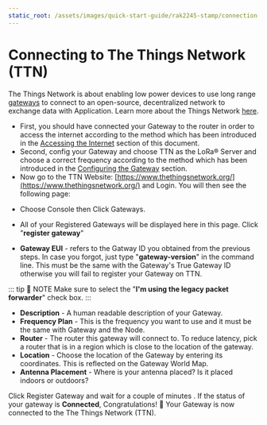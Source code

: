 ```yaml
---
static_root: /assets/images/quick-start-guide/rak2245-stamp/connection-to-ttn
---
```


# Connecting to The Things Network (TTN)

The Things Network is about enabling low power devices to use long range [gateways](https://www.thethingsnetwork.org/docs/gateways/) to connect to an open-source, decentralized network to exchange data with Application. Learn more about the Things Network [here](https://www.thethingsnetwork.org/docs/).

- First, you should have connected your Gateway to the router in order to access the internet according to the method which has been introduced in the [Accessing the Internet](/en-us/quick-start-guide/rak2245-stamp/accessing-your-gateway/accessing-the-internet.html) section of this document.
- Second, config your Gateway and choose TTN as the LoRa® Server and choose a correct frequency according to the method which has been introduced in the [Configuring the Gateway](/en-us/quick-start-guide/rak2245-stamp/configuring-the-gateway.html#server-is-ttn) section.
- Now go to the TTN Website: [https://www.thethingsnetwork.org/](https://www.thethingsnetwork.org/) and Login. You will then see the following page:

<rk-img
  :src="`${$frontmatter.static_root}/nedimpnbuhfzonrz8z6y.png`"
  width="100%"
  figure-number="1"
  caption="The Things Network Home Page"
/>

- Choose Console then Click Gateways.

<rk-img
  :src="`${$frontmatter.static_root}/ebaxmcecz3mhz7jbqupz.png`"
  width="100%"
  figure-number="2"
  caption="The Things Network Console Page"
/>

- All of your Registered Gateways will be displayed here in this page. Click "**register gateway**"

<rk-img
  :src="`${$frontmatter.static_root}/cgjbjaswugygc8dqsmui.png`"
  width="100%"
  figure-number="3"
  caption="Adding a Gateway to TTN"
/>

<rk-img
  :src="`${$frontmatter.static_root}/ljjhkak2ekgom8wzw16j.png`"
  width="100%"
  figure-number="4"
  caption="Registering your Gateway"
/>

- **Gateway EUI** - refers to the Gatway ID you obtained from the previous steps. In case you forgot, just type "**gateway-version**" in the command line. This must be the same with the Gateway's True Gateway ID otherwise you will fail to register your Gateway on TTN.

<rk-img
  :src="`${$frontmatter.static_root}/tdvxaiqw3kzn13hawchq.png`"
  width="100%"
  figure-number="5"
  caption="RAK2245 Stamp Edition - LPWAN Gateway ID in SSH"
/>

::: tip 📝 NOTE
Make sure to select the \"**I'm using the legacy packet forwarder**\" check box.
:::

- **Description** - A human readable description of your Gateway.
- **Frequency Plan** - This is the frequency you want to use and it must be the same with Gateway and the Node.
- **Router** - The router this gateway will connect to. To reduce latency, pick a router that is in a region which is close to the location of the gateway.
- **Location** - Choose the location of the Gateway by entering its coordinates. This is reflected on the Gateway World Map.
- **Antenna Placement** - Where is your antenna placed? Is it placed indoors or outdoors?

Click Register Gateway and wait for a couple of minutes . If the status of your gateway is **Connected**, Congratulations! :tada: Your Gateway is now connected to the The Things Network (TTN).

<rk-img
  :src="`${$frontmatter.static_root}/emhpgxht6ngagrutweaj.png`"
  width="100%"
  figure-number="6"
  caption="RAK2245 Stamp Edition - LPWAN Gateway TTN Connection Success"
/>
